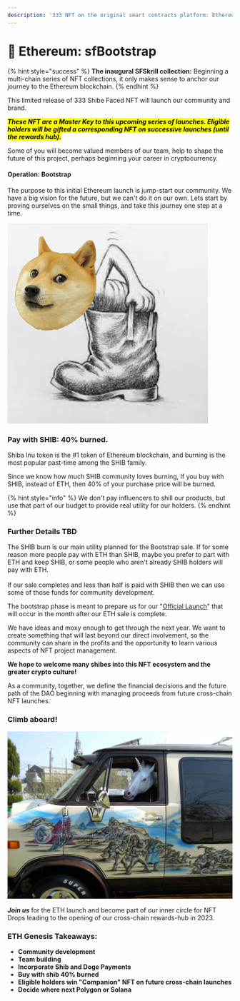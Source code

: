 ```yaml
---
description: '333 NFT on the original smart contracts platform: Ethereum'
---
```


# 🥰 Ethereum: sfBootstrap

{% hint style="success" %}
**The inaugural SFSkrill collection:** Beginning a multi-chain series of NFT collections, it only makes sense to anchor our journey to the Ethereum blockchain.
{% endhint %}

This limited release of 333 Shibe Faced NFT will launch our community and brand.

_<mark style="background-color:yellow;">**These NFT are a Master Key to this upcoming series of launches. Eligible holders will be gifted a corresponding NFT on successive launches (until the rewards hub).**</mark>_

Some of you will become valued members of our team, help to shape the future of this project, perhaps beginning your career in cryptocurrency.

#### Operation: Bootstrap

The purpose to this initial Ethereum launch is jump-start our community. We have a big vision for the future, but we can't do it on our own. Lets start by proving ourselves on the small things, and take this journey one step at a time.

![dog boots](<../.gitbook/assets/image (4).png>)

### Pay with SHIB:  40% burned.

Shiba Inu token is the #1 token of Ethereum blockchain, and burning is the most popular past-time among the SHIB family.

Since we know how much SHIB community loves burning, If you buy with SHIB, instead of ETH, then 40% of your purchase price will be burned.

{% hint style="info" %}
We don't pay influencers to shill our products, but use that part of our budget to provide real utility for our holders.&#x20;
{% endhint %}

### **Further Details TBD**

The SHIB burn is our main utility planned for the Bootstrap sale. If for some reason more people pay with ETH than SHIB, maybe you prefer to part with ETH and keep SHIB, or some people who aren't already SHIB holders will pay with ETH. \
\
If our sale completes and less than half is paid with SHIB then we can use some of those funds for community development.

The bootstrap phase is meant to prepare us for our "[Official Launch](solana-or-matic-sfofficial.md)" that will occur in the month after our ETH sale is complete.&#x20;

We have ideas and moxy enough to get through the next year. We want to create something that will last beyond our direct involvement, so the community can share in the profits and the opportunity to learn various aspects of NFT project management.&#x20;

**We hope to welcome many shibes into this NFT ecosystem and the greater crypto culture!**

As a community, together, we define the financial decisions and the future path of the DAO beginning with managing proceeds from future cross-chain NFT launches.

### **Climb aboard!**

![On our road-trip to the GitBook factory.](<../.gitbook/assets/image (12).png>)

_**Join us**_ for the ETH launch and become part of our inner circle for NFT Drops leading to the opening of our cross-chain rewards-hub in 2023.

### ETH Genesis Takeaways:

* **Community development**
* **Team building**&#x20;
* **Incorporate Shib and Doge Payments**
* **Buy with shib 40% burned**
* **Eligible holders win "Companion" NFT on future cross-chain launches**
* **Decide where next Polygon or Solana**
